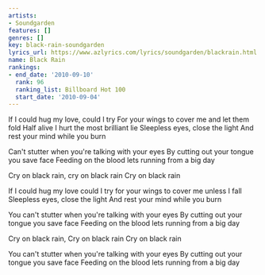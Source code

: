 ```yaml
---
artists:
- Soundgarden
features: []
genres: []
key: black-rain-soundgarden
lyrics_url: https://www.azlyrics.com/lyrics/soundgarden/blackrain.html
name: Black Rain
rankings:
- end_date: '2010-09-10'
  rank: 96
  ranking_list: Billboard Hot 100
  start_date: '2010-09-04'
---
```


If I could hug my love, could I try
For your wings to cover me and let them fold
Half alive I hurt the most brilliant lie
Sleepless eyes, close the light
And rest your mind while you burn

Can't stutter when you're talking with your eyes
By cutting out your tongue you save face
Feeding on the blood lets running from a big day

Cry on black rain, cry on black rain
Cry on black rain

If I could hug my love could I try
for your wings to cover me unless I fall
Sleepless eyes, close the light
And rest your mind while you burn

You can't stutter when you're talking with your eyes
By cutting out your tongue you save face
Feeding on the blood lets running from a big day

Cry on black rain, Cry on black rain
Cry on black rain

You can't stutter when you're talking with your eyes
By cutting out your tongue you save face
Feeding on the blood lets running from a big day



